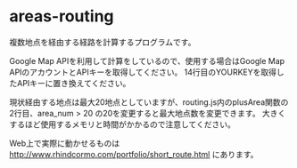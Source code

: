 # areas-routing
複数地点を経由する経路を計算するプログラムです。

Google Map APIを利用して計算をしているので、使用する場合はGoogle Map APIのアカウントとAPIキーを取得してください。
14行目のYOURKEYを取得したAPIキーに置き換えてください。

現状経由する地点は最大20地点としていますが、routing.js内のplusArea関数の2行目、area_num > 20 の20を変更すると最大地点数を変更できます。
大きくするほど使用するメモリと時間がかかるので注意してください。

Web上で実際に動かせるものは http://www.rhindcormo.com/portfolio/short_route.html にあります。
